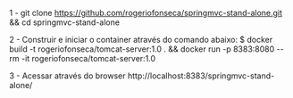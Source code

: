 1 - git clone https://github.com/rogeriofonseca/springmvc-stand-alone.git && cd springmvc-stand-alone

2 - Construir e iniciar o container através do comando abaixo:
    $ docker build -t rogeriofonseca/tomcat-server:1.0 . && docker run -p 8383:8080 --rm -it rogeriofonseca/tomcat-server:1.0

3 - Acessar através do browser http://localhost:8383/springmvc-stand-alone/
